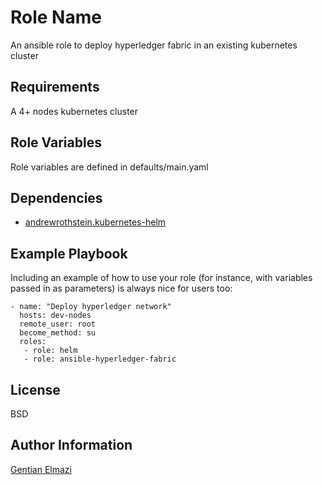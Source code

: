 Role Name
=========

An ansible role to deploy hyperledger fabric in an existing kubernetes cluster

Requirements
------------

A 4+ nodes kubernetes cluster

Role Variables
--------------

Role variables are defined in defaults/main.yaml

Dependencies
------------

- [andrewrothstein.kubernetes-helm](https://galaxy.ansible.com/andrewrothstein/kubernetes-helm)

Example Playbook
----------------

Including an example of how to use your role (for instance, with variables passed in as parameters) is always nice for users too:

    - name: "Deploy hyperledger network"
      hosts: dev-nodes
      remote_user: root
      become_method: su
      roles:
       - role: helm
       - role: ansible-hyperledger-fabric

License
-------

BSD

Author Information
------------------

[Gentian Elmazi](https://github.com/gentios)
